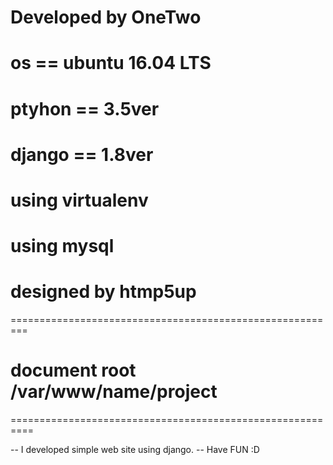 # Developed by OneTwo

# os == ubuntu 16.04 LTS
# ptyhon == 3.5ver
# django == 1.8ver
# using virtualenv
# using mysql
# designed by htmp5up


=========================================================

# document root /var/www/name/project



==========================================================


-- I developed simple web site using django.
-- Have FUN :D

